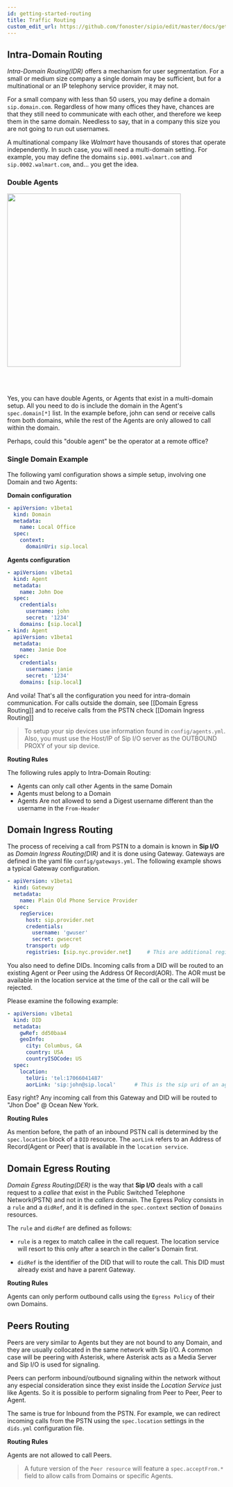```yaml
---
id: getting-started-routing
title: Traffic Routing
custom_edit_url: https://github.com/fonoster/sipio/edit/master/docs/getting-started-routing.md
---
```


## Intra-Domain Routing

_Intra-Domain Routing(IDR)_ offers a mechanism for user segmentation. For a small or medium size company a single domain may be sufficient, but for a multinational or an IP telephony service provider, it may not.

For a small company with less than 50 users, you may define a domain `sip.domain.com`. Regardless of how many offices they have, chances are that they still need to communicate with each other, and therefore we keep them in the same domain. Needless to say, that in a company this size you are not going to run out usernames.

A multinational company like _Walmart_ have thousands of stores that operate independently. In such case, you will need a multi-domain setting. For example, you may define the domains `sip.0001.walmart.com` and `sip.0002.walmart.com`, and... you get the idea.

### Double Agents

<img src="https://raw.githubusercontent.com/wiki/fonoster/sipio/images/double_agent.png" width=400 style="margin-bottom: 50px">
<br>

Yes, you can have double Agents, or Agents that exist in a multi-domain setup. All you need to do is include the domain in the Agent's `spec.domain[*]` list. In the example before, john can send or receive calls from both domains, while the rest of the Agents are only allowed to call within the domain.

Perhaps, could this "double agent" be the operator at a remote office?

### Single Domain Example

The following yaml configuration shows a simple setup, involving one Domain and two Agents:

**Domain configuration**

```yaml
- apiVersion: v1beta1
  kind: Domain
  metadata:
    name: Local Office
  spec:
    context:
      domainUri: sip.local
```

**Agents configuration**

```yaml
- apiVersion: v1beta1
  kind: Agent
  metadata:
    name: John Doe
  spec:
    credentials:
      username: john
      secret: '1234'
    domains: [sip.local]
- kind: Agent
  apiVersion: v1beta1
  metadata:
    name: Janie Doe
  spec:
    credentials:
      username: janie
      secret: '1234'
    domains: [sip.local]
```

And voila! That's all the configuration you need for intra-domain communication. For calls outside the domain, see [[Domain Egress Routing]] and to receive calls from the PSTN check [[Domain Ingress Routing]]

> To setup your sip devices use information found in `config/agents.yml`. Also, you must use the Host/IP of Sip I/O server as
> the OUTBOUND PROXY of your sip device.

**Routing Rules**

The following rules apply to Intra-Domain Routing:

- Agents can only call other Agents in the same Domain
- Agents must belong to a Domain
- Agents Are not allowed to send a Digest username different than the username in the `From-Header`

## Domain Ingress Routing

The process of receiving a call from PSTN to a domain is known in **Sip I/O** as _Domain Ingress Routing(DIR)_ and it is done using Gateway. Gateways are defined in the yaml file `config/gateways.yml`. The following example shows a typical Gateway configuration.

```yaml
- apiVersion: v1beta1
  kind: Gateway
  metadata:
    name: Plain Old Phone Service Provider
  spec:
    regService:
      host: sip.provider.net
      credentials:
        username: 'gwuser'
        secret: gwsecret
      transport: udp
      registries: [sip.nyc.provider.net]     # This are additional registrars within the providers network
```

You also need to define DIDs. Incoming calls from a DID will be routed to an existing Agent or Peer using the Address Of Record(AOR). The AOR must be available in the location service at the time of the call or the call will be rejected.

Please examine the following example:

```yaml
- apiVersion: v1beta1
  kind: DID
  metadata:
    gwRef: dd50baa4
    geoInfo:
      city: Columbus, GA
      country: USA
      countryISOCode: US
  spec:
    location:
      telUri: 'tel:17066041487'
      aorLink: 'sip:john@sip.local'      # This is the sip uri of an agent that is spected to be logged in
```

Easy right? Any incoming call from this Gateway and DID will be routed to "Jhon Doe" @ Ocean New York.

**Routing Rules**

As mention before, the path of an inbound PSTN call is determined by the `spec.location` block of a `DID` resource.
The `aorLink` refers to an Address of Record(Agent or Peer) that is available in the `location service`.

## Domain Egress Routing

_Domain Egress Routing(DER)_ is the way that **Sip I/O** deals with a call request to a _callee_ that exist in the Public Switched Telephone Network(PSTN) and not in the _callers_ domain. The Egress Policy consists in a `rule` and a `didRef`, and it is defined in the `spec.context` section of `Domains` resources.

The `rule` and `didRef` are defined as follows:

* `rule` is a regex to match callee in the call request. The location service will resort to this only after a search in the caller's Domain first.

* `didRef` is the identifier of the DID that will to route the call. This DID must already exist and have a parent Gateway.

**Routing Rules**

Agents can only perform outbound calls using the `Egress Policy` of their own Domains.

## Peers Routing

Peers are very similar to Agents but they are not bound to any Domain, and they are usually collocated in the same network with Sip I/O. A common case will be peering with Asterisk, where Asterisk acts as a Media Server and Sip I/O is used for signaling.

Peers can perform inbound/outbound signaling within the network without any especial consideration since they exist inside the _Location Service_ just like Agents. So it is possible to perform signaling from Peer to Peer, Peer to Agent.

The same is true for Inbound from the PSTN. For example, we can redirect incoming calls from the PSTN using the `spec.location` settings in the `dids.yml` configuration file.

**Routing Rules**

Agents are not allowed to call Peers.

> A future version of the `Peer resource` will feature a `spec.acceptFrom.*` field to allow calls from Domains or specific Agents.
